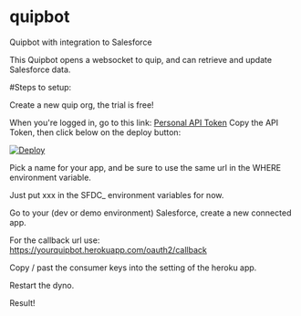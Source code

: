 # quipbot
Quipbot with integration to Salesforce

This Quipbot opens a websocket to quip, and can retrieve and update Salesforce data.


#Steps to setup:

Create a new quip org, the trial is free!

When you're logged in, go to this link: <a href="https://quip.com/api/personal-token" target="new">Personal API Token</a>
Copy the API Token, then click below on the deploy button:


[![Deploy](https://www.herokucdn.com/deploy/button.svg)](https://heroku.com/deploy)

Pick a name for your app, and be sure to use the same url in the WHERE environment variable.

Just put xxx in the SFDC_ environment variables for now.

Go to your (dev or demo environment) Salesforce, create a new connected app.

For the callback url use: https://yourquipbot.herokuapp.com/oauth2/callback

Copy / past the consumer keys into the setting of the heroku app.

Restart the dyno.

Result!
